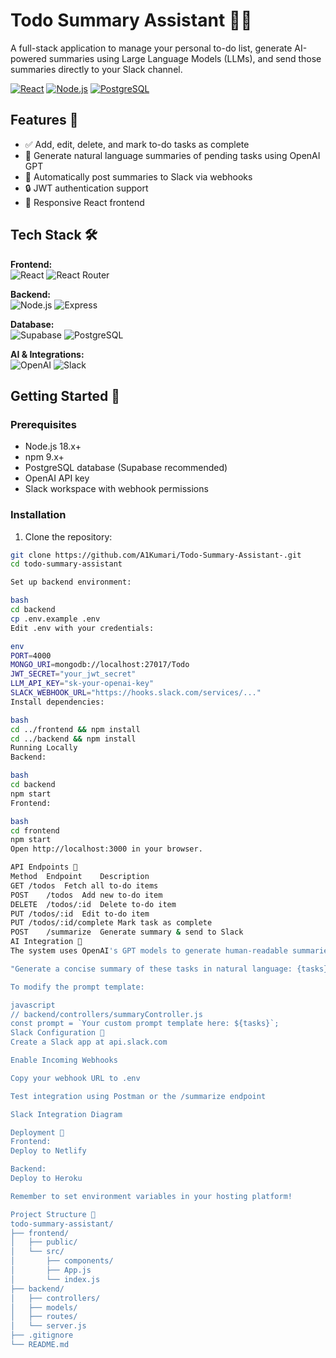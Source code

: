 # Todo Summary Assistant 📝✨

A full-stack application to manage your personal to-do list, generate AI-powered summaries using Large Language Models (LLMs), and send those summaries directly to your Slack channel.

[![React](https://img.shields.io/badge/React-18.2.0-blue)](https://react.dev/)
[![Node.js](https://img.shields.io/badge/Node.js-18.x-green)](https://nodejs.org/)
[![PostgreSQL](https://img.shields.io/badge/Supabase-PostgreSQL-9cf)](https://supabase.com/)

## Features 🚀

- ✅ Add, edit, delete, and mark to-do tasks as complete
- 🤖 Generate natural language summaries of pending tasks using OpenAI GPT
- 📨 Automatically post summaries to Slack via webhooks
- 🔒 JWT authentication support
- 📱 Responsive React frontend

## Tech Stack 🛠️

**Frontend:**  
![React](https://img.shields.io/badge/-React-61DAFB?logo=react&logoColor=white)
![React Router](https://img.shields.io/badge/-React_Router-CA4245?logo=react-router)

**Backend:**  
![Node.js](https://img.shields.io/badge/-Node.js-339933?logo=node.js&logoColor=white)
![Express](https://img.shields.io/badge/-Express-000000?logo=express)

**Database:**  
![Supabase](https://img.shields.io/badge/-Supabase-3FCF8E?logo=supabase)
![PostgreSQL](https://img.shields.io/badge/-PostgreSQL-4169E1?logo=postgresql)

**AI & Integrations:**  
![OpenAI](https://img.shields.io/badge/-OpenAI-412991?logo=openai)
![Slack](https://img.shields.io/badge/-Slack-4A154B?logo=slack)

## Getting Started 🌟

### Prerequisites

- Node.js 18.x+
- npm 9.x+
- PostgreSQL database (Supabase recommended)
- OpenAI API key
- Slack workspace with webhook permissions

### Installation

1. Clone the repository:
```bash
git clone https://github.com/A1Kumari/Todo-Summary-Assistant-.git
cd todo-summary-assistant

Set up backend environment:

bash
cd backend
cp .env.example .env
Edit .env with your credentials:

env
PORT=4000
MONGO_URI=mongodb://localhost:27017/Todo
JWT_SECRET="your_jwt_secret"
LLM_API_KEY="sk-your-openai-key"
SLACK_WEBHOOK_URL="https://hooks.slack.com/services/..."
Install dependencies:

bash
cd ../frontend && npm install
cd ../backend && npm install
Running Locally
Backend:

bash
cd backend
npm start
Frontend:

bash
cd frontend
npm start
Open http://localhost:3000 in your browser.

API Endpoints 🔌
Method	Endpoint	Description
GET	/todos	Fetch all to-do items
POST	/todos	Add new to-do item
DELETE	/todos/:id	Delete to-do item
PUT	/todos/:id	Edit to-do item
PUT	/todos/:id/complete	Mark task as complete
POST	/summarize	Generate summary & send to Slack
AI Integration 🤖
The system uses OpenAI's GPT models to generate human-readable summaries. Example prompt:

"Generate a concise summary of these tasks in natural language: {tasks}"

To modify the prompt template:

javascript
// backend/controllers/summaryController.js
const prompt = `Your custom prompt template here: ${tasks}`;
Slack Configuration 💬
Create a Slack app at api.slack.com

Enable Incoming Webhooks

Copy your webhook URL to .env

Test integration using Postman or the /summarize endpoint

Slack Integration Diagram

Deployment 🚀
Frontend:
Deploy to Netlify

Backend:
Deploy to Heroku

Remember to set environment variables in your hosting platform!

Project Structure 📂
todo-summary-assistant/
├── frontend/
│   ├── public/
│   └── src/
│       ├── components/
│       ├── App.js
│       └── index.js
├── backend/
│   ├── controllers/
│   ├── models/
│   ├── routes/
│   └── server.js
├── .gitignore
└── README.md
